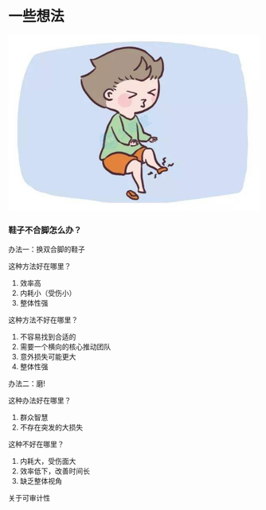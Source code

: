 # 一些想法



![](/resourse/img/1.jpg)



### 鞋子不合脚怎么办？



办法一：换双合脚的鞋子


这种方法好在哪里？


1. 效率高
2. 内耗小（受伤小）
2. 整体性强


这种方法不好在哪里？


1. 不容易找到合适的
2. 需要一个横向的核心推动团队
2. 意外损失可能更大
2. 整体性强



办法二：磨!


这种办法好在哪里？


1. 群众智慧
2. 不存在突发的大损失


这种不好在哪里？


1. 内耗大，受伤面大
2. 效率低下，改善时间长
3. 缺乏整体视角



关于可审计性